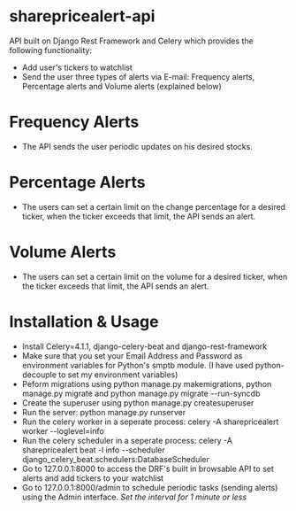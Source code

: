# sharepricealert-api
API built on Django Rest Framework and Celery which provides the following functionality:
- Add user's tickers to watchlist
- Send the user three types of alerts via E-mail: Frequency alerts, Percentage alerts and Volume alerts (explained below) 

# Frequency Alerts 
- The API sends the user periodic updates on his desired stocks. 

# Percentage Alerts
- The users can set a certain limit on the change percentage for a desired ticker, when the ticker exceeds that limit, the API sends an alert. 

# Volume Alerts
- The users can set a certain limit on the volume for a desired ticker, when the ticker exceeds that limit, the API sends an alert. 

# Installation & Usage 
- Install Celery=4.1.1, django-celery-beat and django-rest-framework
- Make sure that you set your Email Address and Password as environment variables for Python's smptb module. (I have used python-decouple to set my environment variables) 
- Peform migrations using python manage.py makemigrations, python manage.py migrate and python manage.py migrate --run-syncdb 
- Create the superuser using python manage.py createsuperuser
- Run the server: python manage.py runserver 
- Run the celery worker in a seperate process: celery -A sharepricealert worker --loglevel=info
- Run the celery scheduler in a seperate process: celery -A sharepricealert beat -l info --scheduler django_celery_beat.schedulers:DatabaseScheduler
- Go to 127.0.0.1:8000 to access the DRF's built in browsable API to set alerts and add tickers to your watchlist 
- Go to 127.0.0.1:8000/admin to schedule periodic tasks (sending alerts) using the Admin interface. *Set the interval for 1 minute or less*
 
